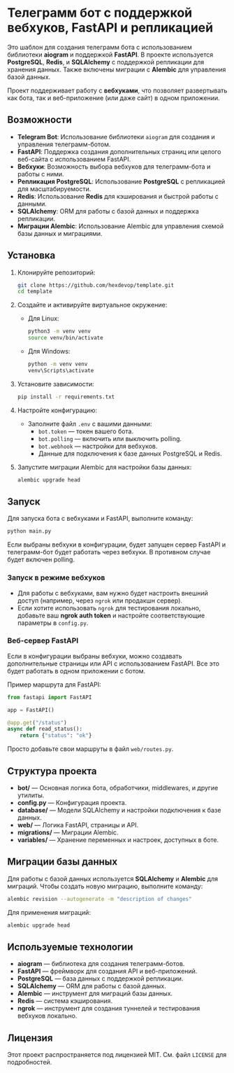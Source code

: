 # Телеграмм бот с поддержкой вебхуков, FastAPI и репликацией

Это шаблон для создания телеграмм бота с использованием библиотеки **aiogram** и поддержкой **FastAPI**. В проекте используется **PostgreSQL**, **Redis**, и **SQLAlchemy** с поддержкой репликации для хранения данных. Также включены миграции с **Alembic** для управления базой данных.

Проект поддерживает работу с **вебхуками**, что позволяет развертывать как бота, так и веб-приложение (или даже сайт) в одном приложении.

## Возможности

- **Telegram Bot**: Использование библиотеки `aiogram` для создания и управления телеграмм-ботом.
- **FastAPI**: Поддержка создания дополнительных страниц или целого веб-сайта с использованием FastAPI.
- **Вебхуки**: Возможность выбора вебхуков для телеграмм-бота и работы с ними.
- **Репликация PostgreSQL**: Использование **PostgreSQL** с репликацией для масштабируемости.
- **Redis**: Использование **Redis** для кэширования и быстрой работы с данными.
- **SQLAlchemy**: ORM для работы с базой данных и поддержка репликации.
- **Миграции Alembic**: Использование Alembic для управления схемой базы данных и миграциями.

## Установка

1. Клонируйте репозиторий:

   ```bash
   git clone https://github.com/hexdevop/template.git
   cd template
   ```

2. Создайте и активируйте виртуальное окружение:
   - Для Linux:
      ```bash
      python3 -m venv venv
      source venv/bin/activate
      ```
   - Для Windows:
     ```bash
     python -m venv venv
     venv\Scripts\activate
     ```

3. Установите зависимости:

   ```bash
   pip install -r requirements.txt
   ```

4. Настройте конфигурацию:
   - Заполните файл `.env` с вашими данными:
     - `bot.token` — токен вашего бота.
     - `bot.polling` — включить или выключить polling.
     - `bot.webhook` — настройки для вебхуков.
     - Данные для подключения к базе данных PostgreSQL и Redis.

5. Запустите миграции Alembic для настройки базы данных:

   ```bash
   alembic upgrade head
   ```

## Запуск

Для запуска бота с вебхуками и FastAPI, выполните команду:

```bash
python main.py
```

Если выбраны вебхуки в конфигурации, будет запущен сервер FastAPI и телеграмм-бот будет работать через вебхуки. В противном случае будет включен polling.

### Запуск в режиме вебхуков

- Для работы с вебхуками, вам нужно будет настроить внешний доступ (например, через `ngrok` или продакшн сервер).
- Если хотите использовать `ngrok` для тестирования локально, добавьте ваш **ngrok auth token** и настройте соответствующие параметры в `config.py`.

### Веб-сервер FastAPI

Если в конфигурации выбраны вебхуки, можно создавать дополнительные страницы или API с использованием FastAPI. Все это будет работать в одном приложении с ботом.

Пример маршрута для FastAPI:

```python
from fastapi import FastAPI

app = FastAPI()

@app.get("/status")
async def read_status():
    return {"status": "ok"}
```

Просто добавьте свои маршруты в файл `web/routes.py`.

## Структура проекта

- **bot/** — Основная логика бота, обработчики, middlewares, и другие утилиты.
- **config.py** — Конфигурация проекта.
- **database/** — Модели SQLAlchemy и настройки подключения к базе данных.
- **web/** — Логика FastAPI, страницы и API.
- **migrations/** — Миграции Alembic.
- **variables/** — Хранение переменных и настроек, доступных в боте.

## Миграции базы данных

Для работы с базой данных используется **SQLAlchemy** и **Alembic** для миграций. Чтобы создать новую миграцию, выполните команду:

```bash
alembic revision --autogenerate -m "description of changes"
```

Для применения миграций:

```bash
alembic upgrade head
```

## Используемые технологии

- **aiogram** — библиотека для создания телеграмм-ботов.
- **FastAPI** — фреймворк для создания API и веб-приложений.
- **PostgreSQL** — база данных с поддержкой репликации.
- **SQLAlchemy** — ORM для работы с базой данных.
- **Alembic** — инструмент для миграций базы данных.
- **Redis** — система кэширования.
- **ngrok** — инструмент для создания туннелей и тестирования вебхуков локально.

## Лицензия

Этот проект распространяется под лицензией MIT. См. файл `LICENSE` для подробностей.

